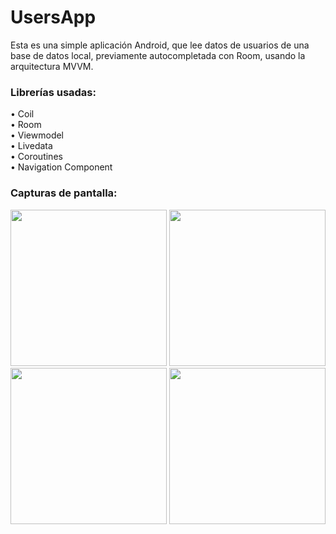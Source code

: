 # UsersApp
Esta es una simple aplicación Android, que lee datos de usuarios de una base de datos local, previamente autocompletada con Room, usando la arquitectura MVVM.

<h3>Librerías usadas:</h3>
• Coil
<br>
• Room
<br>
• Viewmodel
<br>
• Livedata
<br>
• Coroutines
<br>
• Navigation Component

<h3>Capturas de pantalla:</h3>

<div class="row">
      	<img src="https://media-exp1.licdn.com/dms/image/C4E22AQFYxDIZorQquw/feedshare-shrink_1280/0/1636392945516?e=1639008000&v=beta&t=GM2kh5d_CrOVJRcRcQdFTs0K7v0AIZBeBHIkXH0Dxfk" width="250">
      	<img src="https://media-exp1.licdn.com/dms/image/C4E22AQH_r-MzdEEwoQ/feedshare-shrink_1280/0/1636392945136?e=1639008000&v=beta&t=mYlzRVJQYFFLFDLUeHcjvOjfgrsO6_hW_kXBfGEPFHI" width="250">     
      	<img src="https://media-exp1.licdn.com/dms/image/C4E22AQEN-uVEGWuQLg/feedshare-shrink_1280/0/1636392945289?e=1639008000&v=beta&t=ENkoyIX0zBzvkjVD_2D7pXV6Skq2StTlU1w5z3xx7K8" width="250">
        <img src="https://media-exp1.licdn.com/dms/image/C4E22AQFLjdLzuAJwag/feedshare-shrink_1280/0/1636392945172?e=1639008000&v=beta&t=tnQz1Fpiy9xsg0-SEO3-hKMsCGc9ZTMrKJcFV9dx3sM" width="250">  
</div>
